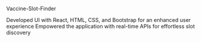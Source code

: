 V a c c i n e - S l o t - F i n d e r 

Developed UI with React, HTML, CSS, and Bootstrap for an enhanced user experience
Empowered the application with real-time APIs for effortless slot discovery 
 
 
